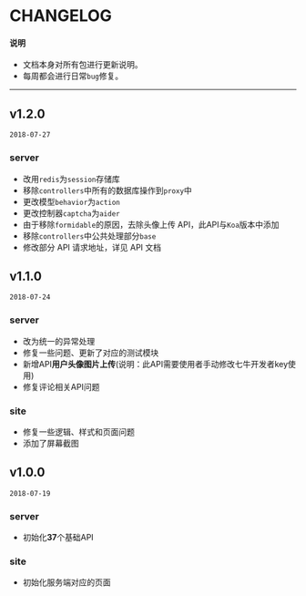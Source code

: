 # CHANGELOG

#### 说明

  * 文档本身对所有包进行更新说明。
  * 每周都会进行日常`bug`修复。

---

## v1.2.0

`2018-07-27`

### server

  - 改用`redis`为`session`存储库
  - 移除`controllers`中所有的数据库操作到`proxy`中
  - 更改模型`behavior`为`action`
  - 更改控制器`captcha`为`aider`
  - 由于移除`formidable`的原因，去除头像上传 API，此API与`Koa`版本中添加
  - 移除`controllers`中公共处理部分`base`
  - 修改部分 API 请求地址，详见 API 文档

## v1.1.0

`2018-07-24`

### server

  - 改为统一的异常处理
  - 修复一些问题、更新了对应的测试模块
  - 新增API**用户头像图片上传**(说明：此API需要使用者手动修改七牛开发者key使用)
  - 修复评论相关API问题

### site

  - 修复一些逻辑、样式和页面问题
  - 添加了屏幕截图

## v1.0.0

`2018-07-19`

### server

  - 初始化**37**个基础API

### site

  - 初始化服务端对应的页面

